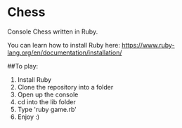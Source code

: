 # Chess

Console Chess written in Ruby.

You can learn how to install Ruby here: https://www.ruby-lang.org/en/documentation/installation/

##To play:

1.  Install Ruby
2.  Clone the repository into a folder
3.  Open up the console
4.  cd into the lib folder
5.  Type 'ruby game.rb'
6.  Enjoy :)
